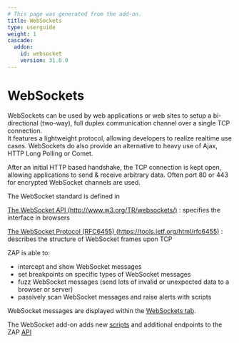 ```yaml
---
# This page was generated from the add-on.
title: WebSockets
type: userguide
weight: 1
cascade:
  addon:
    id: websocket
    version: 31.0.0
---
```


# WebSockets

WebSockets can be used by web applications or web sites to setup a
bi-directional (two-way), full duplex communication channel over a
single TCP connection.  
It features a lightweight protocol, allowing developers to realize
realtime use cases. WebSockets do also provide an alternative to
heavy use of Ajax, HTTP Long Polling or Comet.  

After an initial HTTP based handshake, the TCP connection is kept open,
allowing applications to send \& receive arbitrary data. Often port
80 or 443 for encrypted WebSocket channels are used.

The WebSocket standard is defined in

[The WebSocket API (http://www.w3.org/TR/websockets/)](http://www.w3.org/TR/websockets/)
:   specifies the interface in browsers

[The WebSocket Protocol (RFC6455) (https://tools.ietf.org/html/rfc6455)](https://tools.ietf.org/html/rfc6455)
:   describes the structure of WebSocket frames upon TCP

ZAP is able to:

* intercept and show WebSocket messages
* set breakpoints on specific types of WebSocket messages
* fuzz WebSocket messages (send lots of invalid or unexpected data to a browser or server)
* passively scan WebSocket messages and raise alerts with scripts

WebSocket messages are displayed within the [WebSockets tab](/docs/desktop/addons/websockets/tab/).  

The WebSocket add-on adds new [scripts](/docs/desktop/addons/websockets/script/) and additional endpoints to the ZAP [API](/docs/desktop/addons/websockets/api/)
